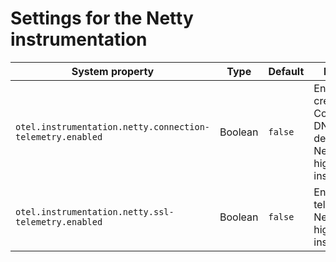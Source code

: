 # Settings for the Netty instrumentation

| System property                                           | Type    | Default  | Description                                                                                       |
|-----------------------------------------------------------|---------|----------|---------------------------------------------------------------------------------------------------|
| `otel.instrumentation.netty.connection-telemetry.enabled` | Boolean | `false`  | Enable the creation of Connect and DNS spans by default for Netty 4.0 and higher instrumentation. |
| `otel.instrumentation.netty.ssl-telemetry.enabled`        | Boolean | `false ` | Enable SSL telemetry for Netty 4.0 and higher instrumentation.                                    |
